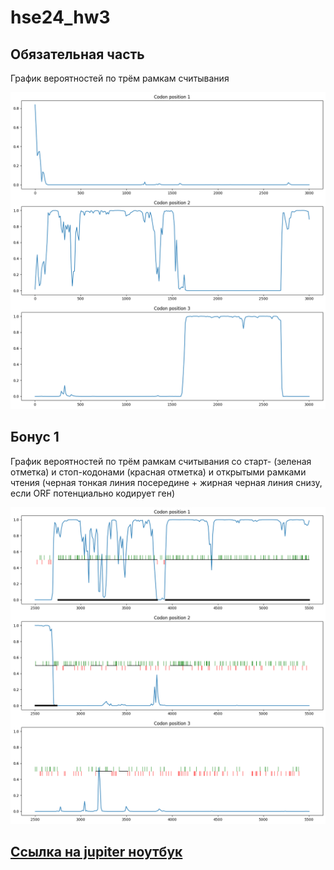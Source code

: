 # hse24_hw3

## Обязательная часть

График вероятностей по трём рамкам считывания

![Plot](/data/output.png "График")

## Бонус 1
График вероятностей по трём рамкам считывания со старт- (зеленая отметка) и стоп-кодонами (красная отметка) и открытыми рамками чтения (черная тонкая линия посередине + жирная черная линия снизу, если ORF потенциально кодирует ген)

![Plot2](/data/output1.png "График 2")

## [Ссылка на jupiter ноутбук](https://github.com/MrSo0der/hse24_hw3/blob/main/src/hw3.ipynb)
